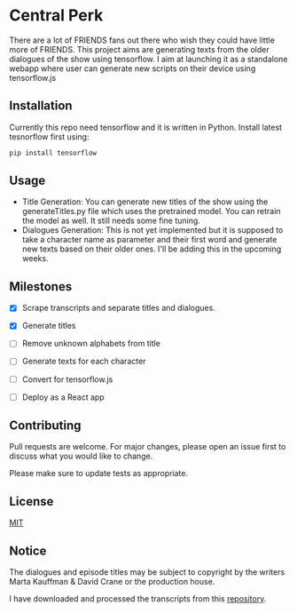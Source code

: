# Central Perk

There are a lot of FRIENDS fans out there who wish they could have little more of FRIENDS. This project aims are generating texts from the older dialogues of the show using tensorflow. I aim at launching it as a standalone webapp where user can generate new scripts on their device using tensorflow.js 

## Installation

Currently this repo need tensorflow and it is written in Python. Install latest tesnorflow first using:
```bash
pip install tensorflow
```

## Usage

- Title Generation: You can generate new titles of the show using the generateTitles.py file which uses the pretrained model. You can retrain the model as well. It still needs some fine tuning.
- Dialogues Generation: This is not yet implemented but it is supposed to take a character name as parameter and their first word and generate new texts based on their older ones. I'll be adding this in the upcoming weeks.

## Milestones

- [x] Scrape transcripts and separate titles and dialogues.
- [x] Generate titles
- [ ] Remove unknown alphabets from title
- [ ] Generate texts for each character
- [ ] Convert for tensorflow.js
- [ ] Deploy as a React app


## Contributing
Pull requests are welcome. For major changes, please open an issue first to discuss what you would like to change.

Please make sure to update tests as appropriate.

## License
[MIT](https://choosealicense.com/licenses/mit/)

## Notice
The dialogues and episode titles may be subject to copyright by the writers Marta Kauffman & David Crane or the production house. 

I have downloaded and processed the transcripts from this [repository](https://github.com/puneeth019/FRIENDS).
